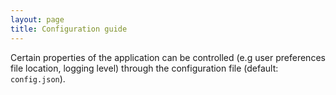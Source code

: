 ```yaml
---
layout: page
title: Configuration guide
---
```


Certain properties of the application can be controlled (e.g user preferences file location, logging level) through the
configuration file (default: `config.json`).
